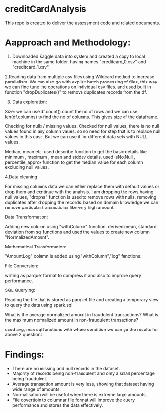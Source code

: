 # creditCardAnalysis
This repo is created to deliver the assessment code and related documents.


Aapproach and Methodology:
==========================

1. Downloaded Kaggle data into system and created a copy to local machine in the same folder.
having names "creditcard_0.csv" and "creditcard_1.csv".

2.Reading data from multiple csv files using Wildcard method to increase parallelism. We can also go with 
explisit batch processing of files, this way we can fine tune the operations on individual csv files.
and used built in function "dropDuplicates()" to remove duplicates records from the df.


3. Data exploration:

Size:
we can use df.count() count the no of rows and we can use len(df.columns) to 
find the no of columns. This gives size of the dataframe.

Checking for nulls / missing values:
Checked for null values, there is no null values found in any column vaues.
so no need for step that is to replace null values in this case. But we can use it 
for different data sets with NULL values.

Median, mean etc:
used describe function to get the basic details like minimum , maximum , mean and stddev details.
used isNotNull , percentile_approx function to get the median value for each column excluding null
values.

4.Data cleaning

For missing columns data we can either replace them with default values or drop them and continue
with the analysis.
I am dropping the rows having null values, "dropna" function is used to remove rows with nulls.
removing duplicates after dropping the records.
based on domain knowledge we can remove particular transactioins like very high amount.


Data Transformation: 

Adding new column using "withColumn" function.
derived mean, standard deviation from sql functions
and used the values to create new column "NormalizedAmount".

Mathematical Transformation: 

"AmountLog" column is added using "withColumn","log" functions.

File Conversion: 

writing as parquet format to compress it and also to improve query performance.

SQL Querying: 

Reading the file that is stored as parquet file
and creating a temporary view to query the data using spark.sql

What is the average normalized amount in fraudulent transactions?
What is the maximum normalized amount in non-fraudulent transactions?

used avg, max sql functions with where condition we can ge the results for above 2 questions.


Findings:
=========

- There are no missing and null records in the dataset.
- Majority of records being non-fraudulent and only a small percentage being fraudulent.
- Average transaction amount is very less, showing that dataset having wide range of amounts.
- Normalisation will be useful when there is extreme large amounts.
- File covertioin to columnar file format will improve the query performance and stores the data effectively.
  
